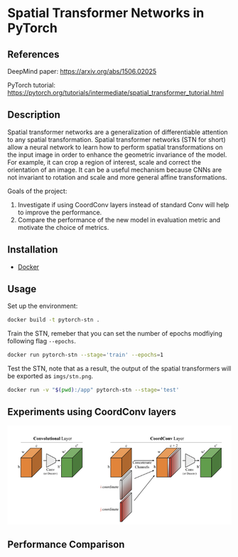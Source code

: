# Spatial Transformer Networks in PyTorch

## References

DeepMind paper: https://arxiv.org/abs/1506.02025

PyTorch tutorial: https://pytorch.org/tutorials/intermediate/spatial_transformer_tutorial.html

## Description

Spatial transformer networks are a generalization of differentiable attention to any spatial transformation. Spatial transformer networks (STN for short) allow a neural network to learn how to perform spatial transformations on the input image in order to enhance the geometric invariance of the model. For example, it can crop a region of interest, scale and correct the orientation of an image. It can be a useful mechanism because CNNs are not invariant to rotation and scale and more general affine transformations. 

Goals of the project:

1. Investigate if using CoordConv layers instead of standard Conv will help to improve the performance.
2. Compare the performance of the new model in evaluation metric and motivate the choice of metrics.

## Installation

- [Docker](https://docs.docker.com/get-docker)

## Usage

Set up the environment:
```sh
docker build -t pytorch-stn . 
```

Train the STN, remeber that you can set the number of epochs modfiying following flag `--epochs`.
```sh
docker run pytorch-stn --stage='train' --epochs=1
```

Test the STN, note that as a result, the output of the spatial transformers will be exported as `imgs/stn.png`.
```sh
docker run -v "$(pwd):/app" pytorch-stn --stage='test'
```

## Experiments using CoordConv layers

![alt text](https://github.com/vicsesi/Pytorch-STN/blob/main/imgs/layers.png?raw=true)

## Performance Comparison 

